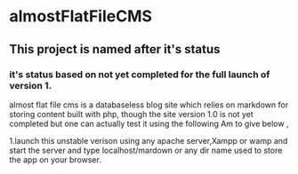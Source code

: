 # almostFlatFileCMS
## This project is named after it's status 
### it's status based on not yet completed for the  full launch of version 1.

almost flat file cms is a databaseless blog site which relies on markdown for storing content built with php, though the site version 1.0 is not yet completed but one can actually test it using the following Am  to give below ,

1.launch this unstable verison using any apache server,Xampp or wamp and start the server and type localhost/mardown or any dir name used to store the app on your browser.

